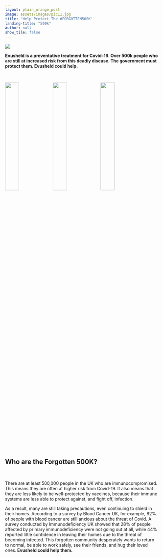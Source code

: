 ```yaml
---
layout: plain_orange_post
image: assets/images/pic11.jpg
title: 'Help Protect The #FORGOTTEN500K'
landing-title: "500k"
author: null
show_tile: false
---
```

<img src="https://getevusheld.uk/assets/images/landing_page/Supported_by_Logos_v2.png">
<br>

<p><centre><b>Evusheld is a preventative treatment for Covid-19.
Over 500k people who are still at increased risk from this deadly disease.
  The government must protect them. Evusheld could help.</b></centre></p>

<br>

<a href="https://getevusheld.uk/how-you-can-help/"><img src="https://getevusheld.uk/assets/images/landing_page/How_Can_You_Help.png" alt="" style="float: left; width: 30%; margin-right: 1%; margin-bottom: 0.5em;" /></a><a href="https://getevusheld.uk/about-evusheld/"><img src="https://getevusheld.uk/assets/images/landing_page/About_Evusheld.png" alt="" style="float: left; width: 30%; margin-right: 1%; margin-bottom: 0.5em;"/></a><a href="https://getevusheld.uk/hear-our-stories/"><img src="https://getevusheld.uk/assets/images/landing_page/Hear_Their_Stories.png" alt="" style="float: left; width: 30%; margin-right: 1%; margin-bottom: 0.5em;"/></a>

<p style="clear: both;">

<br>

<h2>Who are the Forgotten 500K?</h2>

<br>
<p>There are at least 500,000 people in the UK who are immunocompromised. This means they are often at higher risk from Covid-19. It also means that they are less likely to be well-protected by vaccines, because their immune systems are less able to protect against, and fight off, infection. </p>

<p>As a result, many are still taking precautions, even continuing to shield in their homes. According to a survey by Blood Cancer UK, for example, 82% of people with blood cancer are still anxious about the threat of Covid. A survey conducted by Immunodeficiency UK showed that 28% of people affected by primary immunodeficiency were not going out at all, while 44% reported little confidence in leaving their homes due to the threat of becoming infected. This forgotten community desperately wants to return to normal, be able to work safely, see their friends, and hug their loved ones.<b> Evusheld could help them. </b> </p>


<br>


